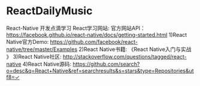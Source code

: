 # ReactDailyMusic
React-Native 开发点滴学习
React学习网站:
官方网站API：
https://facebook.github.io/react-native/docs/getting-started.html
1)React Native官方Demo:
https://github.com/facebook/react-native/tree/master/Examples
2)React Native书籍:
《React Native入门与实战 》
3)React Native社区:
http://stackoverflow.com/questions/tagged/react-native
4)React Native源码:
https://github.com/search?o=desc&q=React+Native&ref=searchresults&s=stars&type=Repositories&utf8=✓
